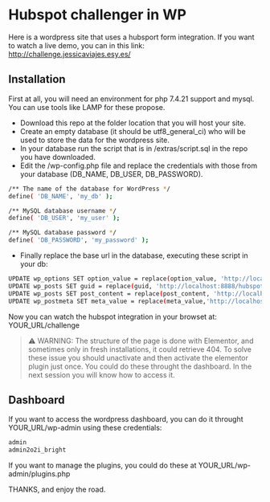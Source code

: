 # Hubspot challenger in WP

Here is a wordpress site that uses a hubsport form integration. If you want to watch a live demo, you can in this link:
http://challenge.jessicaviajes.esy.es/

## Installation

First at all, you will need an environment for php 7.4.21 support and mysql. You can use tools like LAMP for these propose.

- Download this repo at the folder location that you will host your site.
- Create an empty database (it should be utf8_general_ci) who will be used to store the data for the wordpress site.
- In your database run the script that is in /extras/script.sql in the repo you have downloaded.
- Edit the /wp-config.php file and replace the credentials with those from your database (DB_NAME, DB_USER, DB_PASSWORD).
```sh
/** The name of the database for WordPress */
define( 'DB_NAME', 'my_db' );

/** MySQL database username */
define( 'DB_USER', 'my_user' );

/** MySQL database password */
define( 'DB_PASSWORD', 'my_password' );
```
- Finally replace the base url in the database, executing these script in your db:
```sh
UPDATE wp_options SET option_value = replace(option_value, 'http://localhost:8888/hubspot2', 'YOUR_URL') WHERE option_name = 'home' OR option_name = 'siteurl';
UPDATE wp_posts SET guid = replace(guid, 'http://localhost:8888/hubspot2', 'YOUR_URL');
UPDATE wp_posts SET post_content = replace(post_content, 'http://localhost:8888/hubspot2', 'YOUR_URL'); 
UPDATE wp_postmeta SET meta_value = replace(meta_value,'http://localhost:8888/hubspot2', 'YOUR_URL');
```

Now you can watch the hubspot integration in your browset at: YOUR_URL/challenge

> :warning: WARNING: The structure of the page is done with Elementor, and sometimes only in fresh installations, it could retrieve 404. To solve these issue you should unactivate and then activate the elementor plugin just once. You could do these throught the dashboard. In the next session you will know how to access it.

## Dashboard

If you want to access the wordpress dashboard, you can do it throught YOUR_URL/wp-admin using these credentials:

```sh
admin
admin2o2i_bright
```

If you want to manage the plugins, you could do these at YOUR_URL/wp-admin/plugins.php

THANKS, and enjoy the road.
